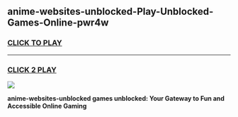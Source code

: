 
## anime-websites-unblocked-Play-Unblocked-Games-Online-pwr4w
<h3>
<a href="https://premium76.site?title=anime-websites-unblocked&ref=25A">CLICK TO PLAY</a></h3>
<hr>

<h3>
<a href="https://premium76.site?title=anime-websites-unblocked&ref=25A">CLICK 2 PLAY</a>
  
</h3>

<a href="https://premium76.site?title=anime-websites-unblocked&ref=25A"><img src="https://clearcache.store/games.png"></a>


**anime-websites-unblocked games unblocked: Your Gateway to Fun and Accessible Online Gaming**
